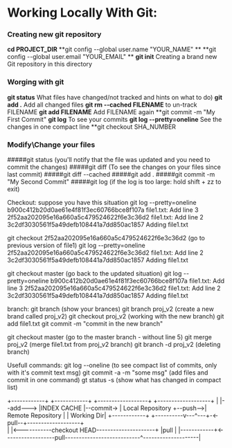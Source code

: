 # Working Locally With Git:

### Creating new git repository
**cd  PROJECT_DIR**
**git config --global user.name "YOUR_NAME" **
**git config --global user.email "YOUR_EMAIL" **
**git init** Creating a brand new Git repository in this directory


### Worging with git
**git status** What files have changed/not tracked and hints on what to do)
**git add .** Add all changed files
**git rm --cached FILENAME** to un-track FILENAME
**git add FILENAME** Add FILENAME again
**git commit -m "My First Commit"
**git log** To see your commits
**git log --pretty=oneline** See the changes in one compact line
**git checkout SHA_NUMBER 


### Modify\Change your files
#####git status (you'll notify that the file was updated and you need to commit the changes)
#####git diff (To see the changes on your files since last commit)
#####git diff --cached
#####git add .
#####git commit -m "My Second Commit"
#####git log (if the log is too large: hold shift + zz  to exit)


Checkout: suppose you have this situation
git log --pretty=oneline
b900c412b20d0ae61e4f81f3ec60766bce8f107a file1.txt: Add line 3
2f52aa202095e16a660a5c479524622f6e3c36d2 file1.txt: Add line 2
3c2df3030561f5a49defb108441a7dd850ac1857 Adding file1.txt


git checkout 2f52aa202095e16a660a5c479524622f6e3c36d2    (go to previous version of file1)
git log --pretty=oneline
2f52aa202095e16a660a5c479524622f6e3c36d2 file1.txt: Add line 2
3c2df3030561f5a49defb108441a7dd850ac1857 Adding file1.txt


git checkout master (go back to the updated situation)
git log --pretty=oneline
b900c412b20d0ae61e4f81f3ec60766bce8f107a file1.txt: Add line 3
2f52aa202095e16a660a5c479524622f6e3c36d2 file1.txt: Add line 2
3c2df3030561f5a49defb108441a7dd850ac1857 Adding file1.txt


branch:
git branch (show your brances)
git branch proj_v2 (create a new brand called proj_v2)
git checkout proj_v2 (working with the new branch)
git add file1.txt
git commit -m "commit in the new branch"

git checkout master (go to the master branch - without line 5)
git merge proj_v2 (merge file1.txt  from proj_v2 branch)
git branch -d proj_v2 (deleting branch)


Usefull commands:
git log --oneline (to see compact list of commits, only with it's commit text msg)
git commit -a -m "some msg" (add files and commit in one command)
gt status -s (show what has changed in compact list)    

+------------+          +------------+           +------------------+         +-------------------+
|            |--add---> |INDEX CACHE |--commit-> | Local Repository +--push-->| Remote Repository |
| Working Dir|          +------------+           +----------v---^---+-<-pull--+-------------------+                   
|            |<-----------checkout HEAD---------------------+   |pull                |
|------------+<------------------pull---------------------------^--------------------|
                                                                                   
                                                                                    
